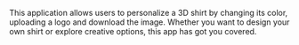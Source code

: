 This application allows users to personalize a 3D shirt by changing its color, uploading a logo and download the image. Whether you want to design your own shirt or explore creative options, this app has got you covered.
